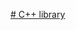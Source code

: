 [# C++ library](https://download.pytorch.org/libtorch/nightly/cpu/libtorch-shared-with-deps-latest.zip)
